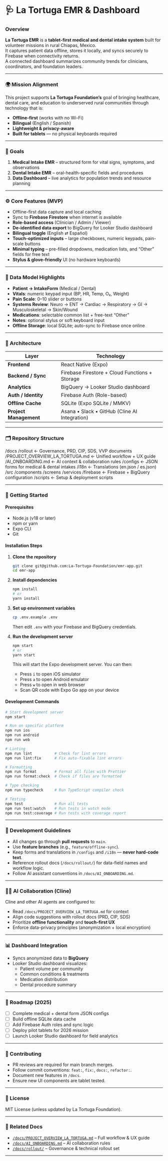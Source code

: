 # 🩺 La Tortuga EMR & Dashboard

### Overview
**La Tortuga EMR** is a **tablet-first medical and dental intake system** built for volunteer missions in rural Chiapas, Mexico.  
It captures patient data offline, stores it locally, and syncs securely to Firebase when connectivity returns.  
A connected dashboard summarizes community trends for clinicians, coordinators, and foundation leaders.

---

### 🌍 Mission Alignment
This project supports **La Tortuga Foundation’s** goal of bringing healthcare, dental care, and education to underserved rural communities through technology that is:
- **Offline-first** (works with no Wi-Fi)
- **Bilingual** (English / Spanish)
- **Lightweight & privacy-aware**
- **Built for tablets** — no physical keyboards required

---

### 🎯 Goals
1. **Medical Intake EMR** – structured form for vital signs, symptoms, and observations  
2. **Dental Intake EMR** – oral-health-specific fields and procedures  
3. **Data Dashboard** – live analytics for population trends and resource planning  

---

### ⚙️ Core Features (MVP)
- Offline-first data capture and local caching  
- Sync to **Firebase Firestore** when internet is available  
- **Role-based access** (Clinician / Admin / Viewer)  
- **De-identified data export** to BigQuery for Looker Studio dashboard  
- **Bilingual toggle** (English ⇄ Español)  
- **Touch-optimized inputs** – large checkboxes, numeric keypads, pain-scale buttons  
- **Minimal typing** – pre-filled dropdowns, medication lists, and “Other” fields for free text  
- **Stylus & glove-friendly** UI (no hardware keyboards)  

---

### 🧠 Data Model Highlights
- **Patient → IntakeForm** (Medical / Dental)  
- **Vitals**: numeric keypad input (BP, HR, Temp, O₂, Weight)  
- **Pain Scale**: 0–10 slider or buttons  
- **Systems Review**: Neuro → ENT → Cardiac → Respiratory → GI → Musculoskeletal → Skin/Wound  
- **Medications**: selectable common list + free-text “Other”  
- **Notes**: optional stylus or soft keyboard input  
- **Offline Storage**: local SQLite; auto-sync to Firebase once online  

---

### 🧩 Architecture
| Layer | Technology |
|-------|-------------|
| **Frontend** | React Native (Expo) |
| **Backend / Sync** | Firebase Firestore + Cloud Functions + Storage |
| **Analytics** | BigQuery → Looker Studio dashboard |
| **Auth / Identity** | Firebase Auth (Role-based) |
| **Offline Cache** | SQLite (Expo SQLite / MMKV) |
| **Project Management** | Asana • Slack • GitHub (Cline AI Integration) |

---

### 🗂️ Repository Structure
/docs
/rollout ← Governance, PRD, CIP, SDS, VVP documents
/PROJECT_OVERVIEW_LA_TORTUGA.md ← Unified workflow + UX guide
/AI_ONBOARDING.md ← AI context & collaboration rules
/configs ← JSON forms for medical & dental intakes
/i18n ← Translations (en.json / es.json)
/src
/components
/screens
/services
/firebase ← Firebase + BigQuery configuration
/scripts ← Setup & deployment scripts

---

### 🚀 Getting Started

#### Prerequisites
- Node.js (v18 or later)
- npm or yarn
- Expo CLI
- Git

#### Installation Steps

1. **Clone the repository**
   ```bash
   git clone git@github.com:La-Tortuga-Foundation/emr-app.git
   cd emr-app
   ```

2. **Install dependencies**
   ```bash
   npm install
   # or
   yarn install
   ```

3. **Set up environment variables**
   ```bash
   cp .env.example .env
   ```
   Then edit `.env` with your Firebase and BigQuery credentials.

4. **Run the development server**
   ```bash
   npm start
   # or
   yarn start
   ```
   This will start the Expo development server. You can then:
   - Press `i` to open iOS simulator
   - Press `a` to open Android emulator
   - Press `w` to open in web browser
   - Scan QR code with Expo Go app on your device

#### Development Commands

```bash
# Start development server
npm start

# Run on specific platform
npm run ios
npm run android
npm run web

# Linting
npm run lint          # Check for lint errors
npm run lint:fix      # Fix auto-fixable lint errors

# Formatting
npm run format        # Format all files with Prettier
npm run format:check  # Check if files are formatted

# Type checking
npm run typecheck     # Run TypeScript compiler check

# Testing
npm test              # Run all tests
npm run test:watch    # Run tests in watch mode
npm run test:coverage # Run tests with coverage report
```

---

### 🧭 Development Guidelines

- All changes go through **pull requests** to `main`.  
- Use **feature branches** (e.g., `feature/offline-sync`).  
- Keep forms and translations in `/configs` and `/i18n` — **never hard-code text**.  
- Reference rollout docs (`/docs/rollout/`) for data-field names and workflow logic.  
- Follow AI assistant conventions in `/docs/AI_ONBOARDING.md`.  

---

### 🧑‍💻 AI Collaboration (Cline)

Cline and other AI agents are configured to:

- Read `/docs/PROJECT_OVERVIEW_LA_TORTUGA.md` for context  
- Align code suggestions with rollout docs (PRD, CIP, SDS)  
- Prioritize **offline functionality** and **touch-first UX**  
- Enforce data-privacy principles (anonymization + local encryption)  

---

### 📊 Dashboard Integration

- Syncs anonymized data to **BigQuery**  
- Looker Studio dashboard visualizes:
  - Patient volume per community  
  - Common conditions & treatments  
  - Medication distribution  
  - Dental procedure summary  

---

### 📅 Roadmap (2025)

- [ ] Complete medical + dental form JSON configs  
- [ ] Build offline SQLite data cache  
- [ ] Add Firebase Auth roles and sync logic  
- [ ] Deploy pilot tablets for 2026 mission  
- [ ] Launch Looker Studio dashboard for field analytics  

---

### 🤝 Contributing

- PR reviews are required for main branch merges.  
- Follow commit conventions: `feat:`, `fix:`, `docs:`, `refactor:`.  
- Document new features in `/docs`.  
- Ensure new UI components are tablet tested.  

---

### 📜 License

MIT License (unless updated by La Tortuga Foundation).

---

### 📘 Related Docs

- [`/docs/PROJECT_OVERVIEW_LA_TORTUGA.md`](./docs/PROJECT_OVERVIEW_LA_TORTUGA.md) – Full workflow & UX guide  
- [`/docs/AI_ONBOARDING.md`](./docs/AI_ONBOARDING.md) – AI collaboration rules  
- [`/docs/rollout/`](./docs/rollout/) – Governance & technical rollout set  

---
